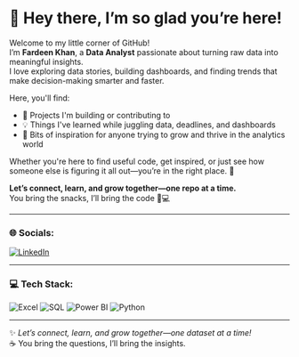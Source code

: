 # 🌸 Hey there, I’m so glad you’re here!

Welcome to my little corner of GitHub!  
I’m **Fardeen Khan**, a **Data Analyst** passionate about turning raw data into meaningful insights.  
I love exploring data stories, building dashboards, and finding trends that make decision-making smarter and faster.  

Here, you'll find:
- 🔧 Projects I'm building or contributing to  
- 💡 Things I've learned while juggling data, deadlines, and dashboards  
- 🌱 Bits of inspiration for anyone trying to grow and thrive in the analytics world  

Whether you're here to find useful code, get inspired, or just see how someone else is figuring it all out—you’re in the right place. 🚀  

**Let’s connect, learn, and grow together—one repo at a time.**  
You bring the snacks, I’ll bring the code 🍪💻  

---

### 🌐 Socials:

[![LinkedIn](https://img.shields.io/badge/LinkedIn-Follow-blue?logo=linkedin&logoColor=white)](https://www.linkedin.com/in/mrfardeenkhan)

---

### 💻 Tech Stack:

![Excel](https://img.shields.io/badge/Excel-217346?style=for-the-badge&logo=microsoft-excel&logoColor=white)
![SQL](https://img.shields.io/badge/SQL-003B57?style=for-the-badge&logo=database&logoColor=white)
![Power BI](https://img.shields.io/badge/Power%20BI-F2C811?style=for-the-badge&logo=power-bi&logoColor=black)
![Python](https://img.shields.io/badge/Python-3776AB?style=for-the-badge&logo=python&logoColor=white)

---


✨ *Let’s connect, learn, and grow together—one dataset at a time!*  
☕ You bring the questions, I’ll bring the insights.
